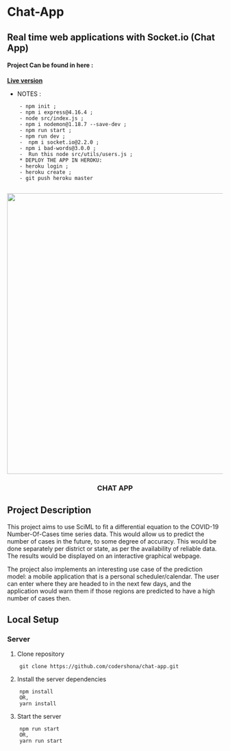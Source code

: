 # Chat-App

## Real time web applications with Socket.io (Chat App)
#### Project Can be found in here :
 **[Live version](https://nameless-wildwood-12156.herokuapp.com/)**

* NOTES :

```
    - npm init ;
    - npm i express@4.16.4 ;
    - node src/index.js ;
    - npm i nodemon@1.18.7 --save-dev ;
    - npm run start ;
    - npm run dev ;
    -  npm i socket.io@2.2.0 ;
    - npm i bad-words@3.0.0 ;
    -  Run this node src/utils/users.js ;
    * DEPLOY THE APP IN HEROKU:
    - heroku login ;
    - heroku create ;
    - git push heroku master
    
```
<p align="center">
	
<img src="https://user-images.githubusercontent.com/57604500/121774649-aab3da80-cb83-11eb-8bf9-ce406950a0fc.png" width=656>
<br />
<h3 align="center">CHAT APP</h3>
</p>

## Project Description
This project aims to use SciML to fit a differential equation to the COVID-19 Number-Of-Cases time series data. This would allow us to predict the number of cases in the future, to some degree of accuracy. This would be done separately per district or state, as per the availability of reliable data. The results would be displayed on an interactive graphical webpage.

The project also implements an interesting use case of the prediction model: a mobile application that is a personal scheduler/calendar. The user can enter where they are headed to in the next few days, and the application would warn them if those regions are predicted to have a high number of cases then.


## Local Setup

### Server

1. Clone repository
```
	git clone https://github.com/codershona/chat-app.git
```

2. Install the server dependencies
```
	npm install
	OR, 
	yarn install
```

3. Start the server
```
	npm run start
	OR,
	yarn run start
```






